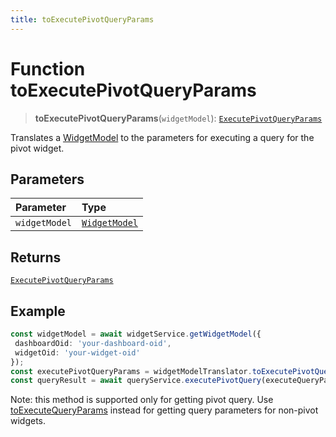```yaml
---
title: toExecutePivotQueryParams
---
```


# Function toExecutePivotQueryParams

> **toExecutePivotQueryParams**(`widgetModel`): [`ExecutePivotQueryParams`](../../../interfaces/interface.ExecutePivotQueryParams.md)

Translates a [WidgetModel](../../interface.WidgetModel.md) to the parameters for executing a query for the pivot widget.

## Parameters

| Parameter | Type |
| :------ | :------ |
| `widgetModel` | [`WidgetModel`](../../interface.WidgetModel.md) |

## Returns

[`ExecutePivotQueryParams`](../../../interfaces/interface.ExecutePivotQueryParams.md)

## Example

```ts
const widgetModel = await widgetService.getWidgetModel({
 dashboardOid: 'your-dashboard-oid',
 widgetOid: 'your-widget-oid'
});
const executePivotQueryParams = widgetModelTranslator.toExecutePivotQueryParams(widgetModel);
const queryResult = await queryService.executePivotQuery(executeQueryParams);
```

Note: this method is supported only for getting pivot query.
Use [toExecuteQueryParams](function.toExecuteQueryParams.md) instead for getting query parameters for non-pivot widgets.
